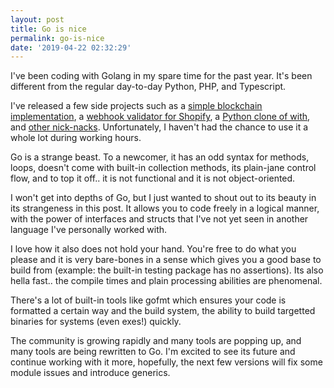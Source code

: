 ```yaml
---
layout: post
title: Go is nice
permalink: go-is-nice
date: '2019-04-22 02:32:29'
---
```


I've been coding with Golang in my spare time for the past year. It's been different from the regular day-to-day Python, PHP, and Typescript.

I've released a few side projects such as a [simple blockchain implementation](https://github.com/gnikyt/gochain), a [webhook validator for Shopify](https://github.com/gnikyt/http_shopify_webhook), a [Python clone of with](https://github.com/gnikyt/gowith), and [other nick-nacks](https://github.com/gnikyt/swf). Unfortunately, I haven't had the chance to use it a whole lot during working hours.

Go is a strange beast. To a newcomer, it has an odd syntax for methods, loops, doesn't come with built-in collection methods, its plain-jane control flow, and to top it off.. it is not functional and it is not object-oriented.

I won't get into depths of Go, but I just wanted to shout out to its beauty in its strangeness in this post. It allows you to code freely in a logical manner, with the power of interfaces and structs that I've not yet seen in another language I've personally worked with.

I love how it also does not hold your hand. You're free to do what you please and it is very bare-bones in a sense which gives you a good base to build from (example: the built-in testing package has no assertions). Its also hella fast.. the compile times and plain processing abilities are phenomenal.

There's a lot of built-in tools like gofmt which ensures your code is formatted a certain way and the build system, the ability to build targetted binaries for systems (even exes!) quickly.

The community is growing rapidly and many tools are popping up, and many tools are being rewritten to Go. I'm excited to see its future and continue working with it more, hopefully, the next few versions will fix some module issues and introduce generics.
